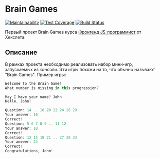 # Brain Games

[![Maintainability](https://api.codeclimate.com/v1/badges/a99a88d28ad37a79dbf6/maintainability)](https://codeclimate.com/github/codeclimate/codeclimate/maintainability)
[![Test Coverage](https://api.codeclimate.com/v1/badges/a99a88d28ad37a79dbf6/test_coverage)](https://codeclimate.com/github/zogreptile/project-lvl1-s292/test_coverage)
[![Build Status](https://travis-ci.org/zogreptile/project-lvl1-s292.svg?branch=master)](https://travis-ci.org/zogreptile/project-lvl1-s292)

Первый проект Brain Games курса [Фронтенд JS-программист](https://ru.hexlet.io/professions/frontend) от Хекслета.

## Описание

В рамках проекта необходимо реализовать набор мини-игр, запускаемых из консоли. Эти игры похожи на то, что обычно называют "Brain Games".
Пример игры:
```javascript
Welcome to the Brain Game!
What number is missing in this progression?

May I have your name? John
Hello, John!

Question: 14 .. 18 20 22 24 26 28
Your answer: 16
Correct!
Question: 5 6 7 8 9 .. 11 12
Your answer: 10
Correct!
Question: 12 15 18 21 .. 27 30 33
Your answer: 24
Correct!
Congratulations, John!
```